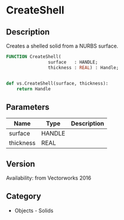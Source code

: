 # CreateShell

## Description
Creates a shelled solid from a NURBS surface. 

```pascal
FUNCTION CreateShell(
				surface   : HANDLE;
				thickness : REAL) : Handle;
```

```python

def vs.CreateShell(surface, thickness):
    return Handle
```

## Parameters
|Name|Type|Description|
|---|---|---|
|surface|HANDLE||
|thickness|REAL||

## Version
Availability: from Vectorworks 2016
## Category
* Objects - Solids

